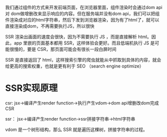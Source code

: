 
我们通过组件的方式来开发前端页面，在浏览器里面，组件渲染时会通过dom api 对
dom做增删改来显示响应的内容。但在服务端并没有dom api，我们可以把组件渲染成对应的html字符串，然后下发到浏览器渲染，因为有了html了，就可以直接渲染成dom，不再需要执行JS，所以很快


SSR 渲染出画面的速度会很快，因为不需要执行 JS ，而是直接解析 html。因此，app 里嵌的页面基本都用 SSR，这样体验会更好。而且低端机执行 JS 是可能很慢的，要是 CSR，那页面可能会有很长一段白屏时间

SSR 是直接返回了 html，这样搜索引擎的爬虫就能从中抓取到具体的内容，就会给更高的搜索权重，也就是更有利于 SEO （search engine optimize）


# SSR实现原理
csr:
jsx->编译产生render function->执行产生vdom->dom api增删改dom完成CSR

ssr：
jsx->编译产生render function->ssr拼接字符串->html字符串

vdom 是一个树形结构，那么 SSR 就是遍历这棵树，拼接字符串的过程。